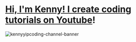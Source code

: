 # [Hi, I'm Kenny! I create coding tutorials on Youtube](https://www.youtube.com/channel/UCdZQlE28wAgm6SKX_u9_L-Q)!

![kennyyipcoding-channel-banner](https://github.com/user-attachments/assets/ace213a4-ecec-41ec-a6a2-e9f822c26a88)
